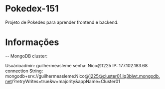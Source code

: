 # Pokedex-151

Projeto de Pokedex para aprender frontend e backend.

# Informações

-- MongoDB cluster:

Usuárioadmin: guilhermeasleme
senha: Nico@1225
IP: 177.102.183.68
connection String: mongodb+srv://guilhermeasleme:Nico@1225@cluster01.lq3blwt.mongodb.net/?retryWrites=true&w=majority&appName=Cluster01
